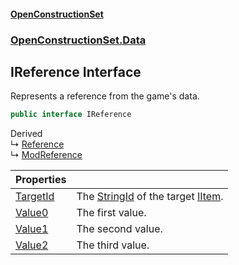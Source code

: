 #### [OpenConstructionSet](index.md 'index')
### [OpenConstructionSet.Data](index.md#OpenConstructionSet_Data 'OpenConstructionSet.Data')
## IReference Interface
Represents a reference from the game's data.  
```csharp
public interface IReference
```

Derived  
&#8627; [Reference](Q7cLD6PnJBeIdkGmsPwKew.md 'OpenConstructionSet.Data.Reference')  
&#8627; [ModReference](jj79_XszCKG+reGyMG6mKQ.md 'OpenConstructionSet.Mods.ModReference')  

| Properties | |
| :--- | :--- |
| [TargetId](74ot9xTk_KneAMjJGj_OBQ.md 'OpenConstructionSet.Data.IReference.TargetId') | The [StringId](C7NXJeVk4qI07BbFStgaIg.md 'OpenConstructionSet.Data.IItem.StringId') of the target [IItem](1xw59+1PxAxgqAyD92DMNg.md 'OpenConstructionSet.Data.IItem').<br/> |
| [Value0](GjOuPq+mAkqDR_EQak7oiQ.md 'OpenConstructionSet.Data.IReference.Value0') | The first value.<br/> |
| [Value1](lDiYNVp+BxCTXFA3hSW3Mw.md 'OpenConstructionSet.Data.IReference.Value1') | The second value.<br/> |
| [Value2](kBUTmaCK3ob544thSI6K5g.md 'OpenConstructionSet.Data.IReference.Value2') | The third value.<br/> |
